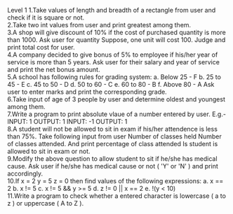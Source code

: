 Level 1
1.Take values of length and breadth of a rectangle from user and check if it is square or not.<br>
2.Take two int values from user and print greatest among them.<br>
3.A shop will give discount of 10% if the cost of purchased quantity is more than 1000.
Ask user for quantity
Suppose, one unit will cost 100.
Judge and print total cost for user.<br>
4.A company decided to give bonus of 5% to employee if his/her year of service is more than 5 years.
Ask user for their salary and year of service and print the net bonus amount.<br>
5.A school has following rules for grading system:
a. Below 25 - F
b. 25 to 45 - E
c. 45 to 50 - D
d. 50 to 60 - C
e. 60 to 80 - B
f. Above 80 - A
Ask user to enter marks and print the corresponding grade.<br>
6.Take input of age of 3 people by user and determine oldest and youngest among them.<br>
7.Write a program to print absolute vlaue of a number entered by user. E.g.-
INPUT: 1        OUTPUT: 1
INPUT: -1        OUTPUT: 1<br>
8.A student will not be allowed to sit in exam if his/her attendence is less than 75%.
Take following input from user
Number of classes held
Number of classes attended.
And print
percentage of class attended
Is student is allowed to sit in exam or not.<br>
9.Modify the above question to allow student to sit if he/she has medical cause. Ask user if he/she has medical cause or not ( 'Y' or 'N' ) and print accordingly.<br>
10.If
x = 2
y = 5
z = 0
then find values of the following expressions:
a. x == 2
b. x != 5
c. x != 5 && y >= 5
d. z != 0 || x == 2
e. !(y < 10)<br>
11.Write a program to check whether a entered character is lowercase ( a to z ) or uppercase ( A to Z ).<br>
